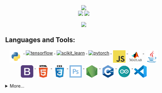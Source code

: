
<!-- [doguilmak's GitHub stats](https://github-readme-stats.vercel.app/api?username=doguilmak&theme=github_dark&show_icons=true) -->

<!-- Black-Blue Stat Bar -->
<!--
<div align="center">
  <img src="https://github-readme-stats.vercel.app/api?username=doguilmak&theme=github_dark&show_icons=true" align="center"/>
</div>
-->

<!-- doguilmak (Dogu Ilmak) -->
<div align="center">
  <img src="http://github-profile-summary-cards.vercel.app/api/cards/profile-details?username=doguilmak&theme=default" align="center"/>
</div>

<!-- Most Used Languages Bar -->
<!--
<div align="center">
  <img src="http://github-profile-summary-cards.vercel.app/api/cards/repos-per-language?username=doguilmak&theme=default" align="center"/>
  <img src="http://github-profile-summary-cards.vercel.app/api/cards/most-commit-language?username=doguilmak&theme=default" align="center"/>
</div>
-->

<!-- Stats and Commits Bar -->
<div align="center">
  <img src="http://github-profile-summary-cards.vercel.app/api/cards/stats?username=doguilmak&theme=default" align="center"/>
  <img src="http://github-profile-summary-cards.vercel.app/api/cards/productive-time?username=doguilmak&theme=default&utcOffset=1" align="center"/>
</div>

<br>

<!-- Profile Views Bar -->
<div align="center">
  <!-- <img src="https://visitor-badge.laobi.icu/badge?page_id=doguilmak.doguilmak" align="center"/> -->
  <img src="https://komarev.com/ghpvc/?username=doguilmak&color=586e75" align="center"/>
</div>

<h2>Languages and Tools:</h2>
<p align="center">
  
  <a href="https://www.python.org" target="_blank">
    <img src="https://raw.githubusercontent.com/github/explore/80688e429a7d4ef2fca1e82350fe8e3517d3494d/topics/python/python.png" alt="python" height="40" style="vertical-align:top; margin:4px">
  </a>
  
  <a href="https://www.tensorflow.org" target="_blank">
    <img src="https://www.vectorlogo.zone/logos/tensorflow/tensorflow-icon.svg" alt="tensorflow" width="40" height="40" style="vertical-align:top; margin:4px"/>
  </a>
  
  <a href="https://scikit-learn.org/" target="_blank">
    <img src="https://upload.wikimedia.org/wikipedia/commons/0/05/Scikit_learn_logo_small.svg" alt="scikit_learn" width="40" height="40" style="vertical-align:top; margin:4px">
  </a>
  
  <a href="https://pytorch.org/" target="_blank">
    <img src="https://www.vectorlogo.zone/logos/pytorch/pytorch-icon.svg" alt="pytorch" width="40" height="40" style="vertical-align:top; margin:4px"/>
  </a>
  
  <a href="https://developer.mozilla.org/en-US/docs/Web/JavaScript" target="_blank">
    <img src="https://raw.githubusercontent.com/github/explore/80688e429a7d4ef2fca1e82350fe8e3517d3494d/topics/javascript/javascript.png" alt="javascript" height="40" style="vertical-align:top; margin:4px">
  </a>
  
  <a href="https://www.mathworks.com/products/matlab.html" target="_blank">
    <img src="https://raw.githubusercontent.com/github/explore/80688e429a7d4ef2fca1e82350fe8e3517d3494d/topics/matlab/matlab.png" alt="matlab" height="40" style="vertical-align:top; margin:4px">
  </a>
  
  <a href="https://www.java.com" target="_blank">
    <img src="https://raw.githubusercontent.com/devicons/devicon/master/icons/java/java-original.svg" alt="java" width="40" height="40" style="vertical-align:top; margin:4px"/>
  </a>
  
  <a href="https://getbootstrap.com/" target="_blank">
    <img src="https://raw.githubusercontent.com/github/explore/80688e429a7d4ef2fca1e82350fe8e3517d3494d/topics/bootstrap/bootstrap.png" alt="Bootstrap" height="40" style="vertical-align:top; margin:4px">
  </a>
  
  <a href="https://www.w3schools.com/html/" target="_blank">
    <img src="https://raw.githubusercontent.com/github/explore/80688e429a7d4ef2fca1e82350fe8e3517d3494d/topics/html/html.png" alt="html" height="40" style="vertical-align:top; margin:4px">
  </a>
  
  <a href="https://www.w3schools.com/css/default.asp" target="_blank">  
    <img src="https://raw.githubusercontent.com/github/explore/80688e429a7d4ef2fca1e82350fe8e3517d3494d/topics/css/css.png" alt="css" height="40" style="vertical-align:top; margin:4px">
  </a>
  
  <a href="https://www.photoshop.com/en" target="_blank">
    <img src="https://raw.githubusercontent.com/devicons/devicon/master/icons/photoshop/photoshop-line.svg" alt="photoshop" width="40" height="40" style="vertical-align:top; margin:4px"/>
  </a>
  
  <a href="https://nodejs.org" target="_blank">
    <img src="https://raw.githubusercontent.com/github/explore/80688e429a7d4ef2fca1e82350fe8e3517d3494d/topics/nodejs/nodejs.png" alt="nodejs" height="40" style="vertical-align:top; margin:4px">
  </a>
  
  <a href="https://cplusplus.com/" target="_blank">
    <img src="https://raw.githubusercontent.com/devicons/devicon/master/icons/cplusplus/cplusplus-original.svg" alt="cplusplus" width="40" height="40" style="vertical-align:top; margin:4px"/>
  </a>
  
  <a href="https://www.arduino.cc/" target="_blank">
    <img src="https://raw.githubusercontent.com/github/explore/80688e429a7d4ef2fca1e82350fe8e3517d3494d/topics/arduino/arduino.png" alt="arduino" height="40" style="vertical-align:top; margin:4px">
  </a>
  
  <a href="https://code.visualstudio.com/" target="_blank">
    <img src="https://raw.githubusercontent.com/github/explore/80688e429a7d4ef2fca1e82350fe8e3517d3494d/topics/visual-studio-code/visual-studio-code.png" alt="VS Code" height="40" style="vertical-align:top; margin:4px">
   </a>
</p>

<details>
	<summary>More...</summary>	
	
<div align="center">
<a href="https://www.credly.com/badges/c0b90f0c-2646-4ade-8394-64b1601b315b/public_url" target="_blank">
	<img src="./assets/ibm-ai-engineering-professional-certificate-v2.png" style="vertical-align:top; margin:4px">
</a>

<a href="https://www.credly.com/badges/a9c92f60-4af6-4fd0-9e98-a678eaaed9dd/public_url" target="_blank">
	<img src="./assets/deep-learning-with-tensorflow.png" style="vertical-align:top; margin:4px">
</a>

<a href="https://www.credly.com/badges/8ce2636e-a52b-43a4-a96a-0c535d8b3f7a/public_url" target="_blank">
	<img src="./assets/machine-learning-with-python.png" style="vertical-align:top; margin:4px">
</a>

<a href="https://www.credly.com/badges/ddd2753e-0c34-4905-9cf1-113b5d3cc741/public_url" target="_blank">
	<img src="./assets/deep-learning-essentials-with-keras.png" style="vertical-align:top; margin:4px">
</a>

<a href="https://www.credly.com/badges/94e2e283-c881-45e2-ab27-8dd142529a41/public_url" target="_blank">
	<img src="./assets/computer-vision-and-image-processing-essentials.1.png" style="vertical-align:top; margin:4px">
</a>

<a href="https://www.credly.com/badges/10e52086-fb23-40c7-bc00-a2fc64c1624c/public_url" target="_blank">
	<img src="./assets/deep-neural-networks-with-pytorch.png" style="vertical-align:top; margin:4px">
</a>		

</div>

</details>

<!--![](https://visitor-badge.laobi.icu/badge?page_id=doguilmak.doguilmak)-->

<!--
**doguilmak/doguilmak** is a ✨ _special_ ✨ repository because its `README.md` (this file) appears on your GitHub profile.

Here are some ideas to get you started:

### Hi there 👋

- 🔭 I’m currently working on ...
- 🌱 I’m currently learning ...
- 👯 I’m looking to collaborate on ...
- 🤔 I’m looking for help with ...
- 💬 Ask me about ...
- 📫 How to reach me: ...
- 😄 Pronouns: ...
- ⚡ Fun fact: ...
-->
